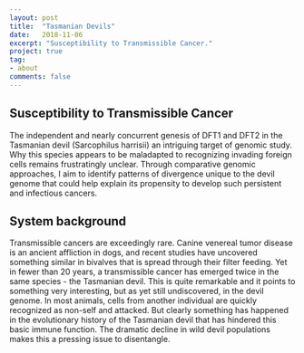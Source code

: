```yaml
---
layout: post
title:  "Tasmanian Devils"
date:   2018-11-06
excerpt: "Susceptibility to Transmissible Cancer."
project: true
tag:
- about
comments: false
---
```



## Susceptibility to Transmissible Cancer
The independent 
and nearly concurrent genesis of DFT1 and DFT2 in the Tasmanian devil (Sarcophilus harrisii) 
an intriguing target of genomic study. Why this species appears to be maladapted to 
recognizing invading foreign cells remains frustratingly unclear. 
Through comparative genomic approaches, I aim to identify patterns of divergence unique 
to the devil genome that could help explain its propensity to develop such persistent and infectious cancers.

## System background
Transmissible cancers are exceedingly rare. Canine venereal tumor disease is an ancient affliction in dogs, 
and recent studies have uncovered something similar in bivalves that is spread through their filter feeding. 
Yet in fewer than 20 years, a transmissible cancer has emerged twice in the same species - the Tasmanian devil. 
This is quite remarkable and it points to something very interesting, but as yet still undiscovered, in the devil genome. 
In most animals, cells from another individual are quickly recognized as non-self and attacked. 
But clearly something has happened in the evolutionary history of the Tasmanian devil that has hindered this basic immune function. 
The dramatic decline in wild devil populations makes this a pressing issue to disentangle.
